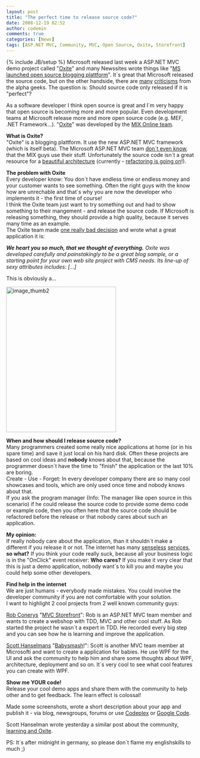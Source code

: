 ```yaml
---
layout: post
title: "The perfect time to release source code?"
date: 2008-12-19 02:52
author: codemin
comments: true
categories: [News]
tags: [ASP.NET MVC, Community, MVC, Open Source, Oxite, Storefront]
---
```

{% include JB/setup %}
Microsoft released last week a ASP.NET MVC demo project called &quot;<a href="http://www.codeplex.com/oxite">Oxite</a>&quot; and many Newssites wrote things like &quot;<a href="http://news.cnet.com/8301-1001_3-10119017-92.html">MS launched open source blogging plattform</a>&quot;. It&#180;s great that Microsoft released the source code, but on the other handside, there are <a href="http://codebetter.com/blogs/karlseguin/archive/2008/12/15/oxite-oh-dear-lord-why.aspx">many</a> <a href="http://www.lazycoder.com/weblog/2008/12/15/new-aspnet-mvc-sample-oxite-needs-some-tlc/">criticisms</a> from the alpha geeks. The question is: Should source code only released if it is &quot;perfect&quot;?
<!--more-->
  <p>As a software developer I think open source is great and I&#180;m very happy that open source is becoming more and more popular. Even development teams at Microsoft release more and more open source code (e.g. MEF, .NET Framework...). &quot;<a href="http://www.codeplex.com/oxite">Oxite</a>&quot; was developed by the <a href="http://visitmix.com/Lab/oxite">MIX Online team</a>. </p>  <p><strong>What is Oxite?      <br /></strong>&quot;Oxite&quot; is a blogging plattform. It use the new ASP.NET MVC framework (which is itself beta). The Microsoft ASP.NET MVC team <a href="http://blog.wekeroad.com/blog/some-thoughts-on-oxite/">don&#180;t even know</a>, that the MIX guys use their stuff. Unfortunately the source code isn&#180;t a great resource for a <a href="http://codebetter.com/blogs/karlseguin/archive/2008/12/15/oxite-oh-dear-lord-why.aspx">beautiful architecture</a> (currently - <a href="http://blog.wekeroad.com/blog/oxite-refactor-take-1/">refactoring is going on</a>!).</p>  <p><strong>The problem with Oxite</strong>    <br />Every developer know: You don&#180;t have endless time or endless money and your customer wants to see something. Often the right guys with the know how are unrechable and that&#180;s why you are now the developer who implements it - the first time of course!     <br />I think the Oxite team just want to try something out and had to show something to their mangement - and release the source code. If Microsoft is releasing something, they should provide a high quality, because it serves many time as an example.    <br />The Oxite team made <a href="http://visitmix.com/Lab/oxite">one really bad decision</a> and wrote what a great application it is:</p>  <p><em><strong>We heart you so much, that we thought of everything.</strong> Oxite was developed carefully and painstakingly to be a great blog sample, or a starting point for your own web site project with CMS needs. Its line-up of sexy attributes includes: [...]</em></p>  <p>This is obviously a...</p>  <p><a href="http://code-inside.de/blog-in/wp-content/uploads/image-thumb212.png"><img style="border-right: 0px; border-top: 0px; border-left: 0px; border-bottom: 0px" height="390" alt="image_thumb2" src="http://code-inside.de/blog-in/wp-content/uploads/image-thumb2-thumb2.png" width="294" border="0" /></a> </p>  <p><strong>When and how should I release source code?     <br /></strong>Many programmers created some really nice applications at home (or in his spare time) and save it just local on his hard disk. Often these projects are based on cool ideas and <strong>nobody</strong> knows about that, because the programmer doesn&#180;t have the time to &quot;finish&quot; the application or the last 10% are boring.    <br />Create - Use - Forget: In every developer company there are so many cool showcases and tools, which are only used once time and nobody knows about that.    <br />If you ask the program manager (Info: The manager like open source in this scenario) if he could release the source code to provide some demo code or example code, then you often here that the source code should be refactored before the release or that nobody cares about such an application.</p>  <p><strong>My opinion:</strong>     <br />If really nobody care about the application, than it shouldn&#180;t make a different if you release it or not. The internet has many <a href="http://icanhascheezburger.com/">senseless</a> <a href="http://twitter.com/">services</a>, <strong>so what?</strong> If you think your code really suck, because all your business logic is in the &quot;OnClick&quot; event receiver: <strong>Who cares?</strong> If you make it very clear that this is just a demo application, nobody want&#180;s to kill you and maybe you could help some other developers.</p>  <p><strong>Find help in the internet      <br /></strong>We are just humans - everybody made mistakes. You could involve the developer community if you are not comfortable with your solution.     <br />I want to highlight 2 cool projects from 2 well known community guys:</p>  <p><a href="http://blog.wekeroad.com/">Rob Conerys</a> &quot;<a href="http://blog.wekeroad.com/mvc-storefront/">MVC Storefront</a>&quot;: Rob is an ASP.NET MVC team member and wants to create a webshop with TDD, MVC and other cool stuff. As Rob started the project he wasn&#180;t a expert in TDD. He recorded every big step and you can see how he is learning and improve the application.</p>  <p><a href="http://www.hanselman.com/blog/">Scott Hanselmans</a> &quot;<a href="http://www.hanselman.com/blog/CategoryView.aspx?category=BabySmash">Babysmash</a>!&quot;: Scott is another MVC team member at Microsofti and want to create a application for babies. He use WPF for the UI and ask the community to help him and share some thoughts about WPF, architecture, deployment and so on. It&#180;s very cool to see what cool features you can create with WPF.</p>  <p><strong>Show me YOUR code!      <br /></strong>Release your cool demo apps and share them with the community to help other and to get feedback. The learn effect is colossal!</p>  <p>Made some screenshots, wrote a short description about your app and publish it - via blog, newsgroups, forums or use <a href="http://codeplex.com">Codeplex</a> or <a href="http://code.google.com/hosting/">Google Code</a>.</p>  <p>Scott Hanselman wrote yesterday a similar post about the community<a href="http://www.hanselman.com/blog/ASPNETMVCSamplesOxiteAndCommunity.aspx">, learning and Oxite</a>. </p>  <p>PS: It&#180;s after midnight in germany, so please don&#180;t flame my englishskills to much ;) </p>
